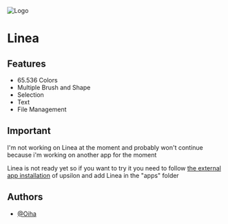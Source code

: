 
![Logo](https://imgur.com/lgERk07.png)


# Linea


## Features

- 65.536 Colors
- Multiple Brush and Shape
- Selection
- Text
- File Management


## Important
I'm not working on Linea at the moment and probably won't continue because i'm working on another app for the moment

Linea is not ready yet so if you want to try it you need to follow [the external app installation](https://github.com/UpsilonNumworks/Upsilon-External) of upsilon and add Linea in the "apps" folder
## Authors

- [@Oiha](https://www.github.com/oiha_dev)

